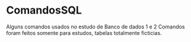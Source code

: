 # ComandosSQL
Alguns comandos usados no estudo de Banco de dados 1 e 2 
Comandos foram feitos somente para estudos, tabelas totalmente ficticias.
